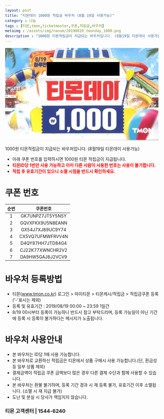 ```yaml
---
layout: post
title: "티몬데이 1000원 적립금 바우처 (8월 19일 사용가능)"
category : 나눔
tags : [티몬,tmon,ticketmoster,쿠폰,적립금,바우처]
metaimg : /assets/img/nanum/20190819_tmonday_1000.png
description : "1000원 티몬적립금이 지급되는 바우처입니다. (8월19일 티몬데이 사용가능)"
---
```


![티몬 적립금 바우처 이미지](/assets/img/nanum/20190819_tmonday_1000.png)

1000원 티몬적립금이 지급되는 바우처입니다. (8월19일 티몬데이 사용가능)
- 아래 쿠폰 번호를 입력하시면 1000원 티몬 적립금이 지급됩니다.    
- <b style="color:red">티몬ID당 1번만 사용 가능하고 이미 다른 사람이 사용한 번호는 사용이 불가합니다.</b>    
- <b style="color:red">적립 후 유효기간이 있으니 소멸 시점을 반드시 확인하세요.</b>


# 쿠폰 번호 #

| 순번 | 쿠폰번호 |     
|:----:|:----:|       
|1|GK7UNPZ7JT5Y5N5Y|           
|2|GQVXFKX9U5N8EANN|     
|3|GX54J7XJ89UC9Y74|     
|4|CX5VQ7UFMWFRVV4N|      
|5|D4QY87HH7JTD84G4|      
|6|CJ22K77XWNCHR2V2|      
|7|DA9HW5GAJ8J2VCV9|      

# 바우처 등록방법 #
- 티몬(www.tmon.co.kr) 로그인 > 마이티몬 > 티몬캐시/적립금 > 적립금쿠폰 등록 ('-'표시는 제외)
- 등록 및 유효기간 : 2019/08/19 00:00 ~ 23:59 1일간    
- 8/19 00시부터 등록이 가능하니 반드시 참고 부탁드리며, 등록 가능일이 아닌 기간에 등록 시 등록이 불가하다는 메시지가 노출됩니다.

# 바우처 사용안내 #
- 본 바우처는 ID당 1매 사용 가능합니다.
- 본 바우처로 교환하신 적립금은 티몬에서 상품 구매시 사용 가능합니다.(단, 환금성 등 일부 상품 제외)
- 결제금액이 적립금 쿠폰 금액보다 많은 경우 다른 결제 수단과 함께 사용할 수 있습니다.
- 본 바우처는 환불 불가하며, 등록 기간 경과 시 재 등록 불가, 유효기간 이후 소멸됩니다. (소멸 시 재 지급 불가)
- 도난 및 분실 시 당사가 책임지지 않습니다.

### 티몬 고객센터 | 1544-6240 ###
